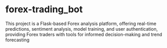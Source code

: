# forex-trading_bot
This project is a Flask-based Forex analysis platform, offering real-time predictions, sentiment analysis, model training, and user authentication, providing Forex traders with tools for informed decision-making and trend forecasting
